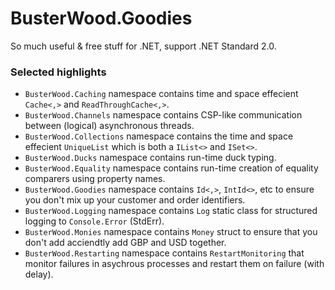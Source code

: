 # BusterWood.Goodies
So much useful & free stuff for .NET, support .NET Standard 2.0.

### Selected highlights

* `BusterWood.Caching` namespace contains time and space effecient `Cache<,>` and `ReadThroughCache<,>`.
* `BusterWood.Channels` namespace contains CSP-like communication between (logical) asynchronous threads.
* `BusterWood.Collections` namespace contains the time and space effecient `UniqueList` which is both a `IList<>` and `ISet<>`.
* `BusterWood.Ducks` namespace contains run-time duck typing.
* `BusterWood.Equality` namespace contains run-time creation of equality comparers using property names.
* `BusterWood.Goodies` namespace contains `Id<,>`, `IntId<>`, etc  to ensure you don't mix up your customer and order identifiers.
* `BusterWood.Logging` namespace contains `Log` static class for structured logging to `Console.Error` (StdErr).
* `BusterWood.Monies` namespace contains `Money` struct to ensure that you don't add acciendtly add GBP and USD together.
* `BusterWood.Restarting` namespace contains `RestartMonitoring` that monitor failures in asychrous processes and restart them on failure (with delay).
